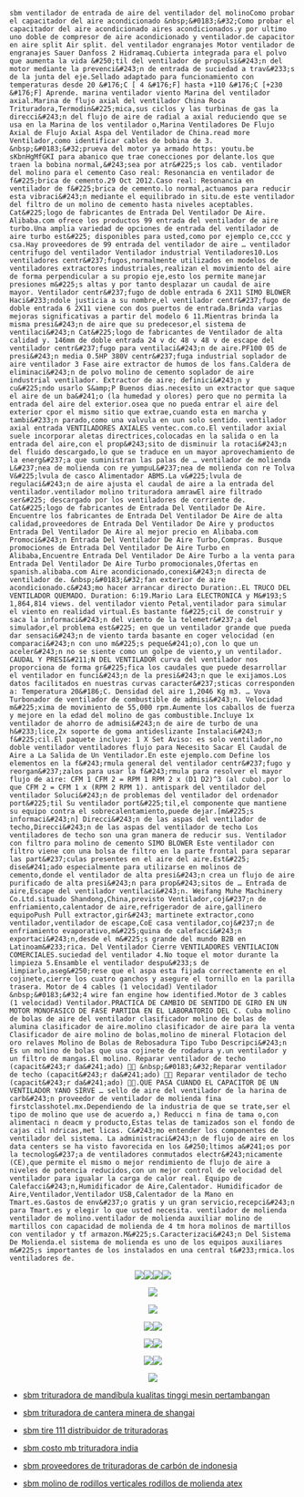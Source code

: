 
```
sbm ventilador de entrada de aire del ventilador del molinoComo probar el capacitador del aire acondicionado &nbsp;&#0183;&#32;Como probar el capacitador del aire acondicionado aires acondicionados.y por ultimo uno doble de compresor de aire acondicionado y ventilador.de capacitor en aire split Air split. del ventilador engranajes Motor ventilador de engranajes Sauer Danfoss 2 Hidramaq.Cubierta integrada para el polvo que aumenta la vida &#250;til del ventilador de propulsi&#243;n del motor mediante la prevenci&#243;n de entrada de suciedad a trav&#233;s de la junta del eje.Sellado adaptado para funcionamiento con temperaturas desde 20 &#176;C [ 4 &#176;F] hasta +110 &#176;C [+230 &#176;F] Aprende. marina ventilador viento Marina del ventilador axial.Marina de flujo axial del ventilador China Roca Trituradora,Termodin&#225;mica,sus ciclos y las turbinas de gas la direcci&#243;n del flujo de aire de radial a axial reduciendo que se usa en la Marina de los ventilador o,Marina Ventiladores De Flujo Axial de Flujo Axial Aspa del Ventilador de China.read more Ventilador,como identificar cables de bobina de 3. &nbsp;&#0183;&#32;prueva del motor ya armado https: youtu.be sKbnHgMfGKI para abanico que trae conecciones por delante.los que traen la bobina normal,&#243;sea por atr&#225;s los cab. ventilador del molino para el cemento Caso real: Resonancia en ventilador de f&#225;brica de cemento.29 Oct 2012.Caso real: Resonancia en ventilador de f&#225;brica de cemento.lo normal,actuamos para reducir esta vibraci&#243;n mediante el equilibrado in situ.de este ventilador del filtro de un molino de cemento hasta niveles aceptables. Cat&#225;logo de fabricantes de Entrada Del Ventilador De Aire. Alibaba.com ofrece los productos 99 entrada del ventilador de aire turbo.Una amplia variedad de opciones de entrada del ventilador de aire turbo est&#225; disponibles para usted,como por ejemplo ce,ccc y csa.Hay proveedores de 99 entrada del ventilador de aire … ventilador centrifugo del ventilador Ventilador industrial Ventiladores10.Los ventiladores centr&#237;fugos,normalmente utilizados en modelos de ventiladores extractores industriales,realizan el movimiento del aire de forma perpendicular a su propio eje,esto los permite manejar presiones m&#225;s altas y por tanto desplazar un caudal de aire mayor. Ventilador centr&#237;fugo de doble entrada 6 2X11 SIMO BLOWER Haci&#233;ndole justicia a su nombre,el ventilador centr&#237;fugo de doble entrada 6 2X11 viene con dos puertos de entrada.Brinda varias mejoras significativas a partir del modelo 6 11.Mientras brinda la misma presi&#243;n de aire que su predecesor,el sistema de ventilaci&#243;n Cat&#225;logo de fabricantes de Ventilador de alta calidad y. 146mm de doble entrada 24 v dc 48 v 48 v de escape del ventilador centr&#237;fugo para ventilaci&#243;n de aire.PF100 05 de presi&#243;n media 0.5HP 380V centr&#237;fuga industrial soplador de aire ventilador 3 Fase aire extractor de humos de los fans.Caldera de eliminaci&#243;n de polvo molino de cemento soplador de aire industrial ventilador. Extractor de aire; definici&#243;n y cu&#225;ndo usarlo S&amp;P Buenos dias.necesito un extractor que saque el aire de un ba&#241;o (la humedad y olores) pero que no permita la entrada del aire del exterior.osea que no pueda entrar el aire del exterior cpor el mismo sitio que extrae,cuando esta en marcha y tambi&#233;n parado,como una valvula en uun solo sentido. ventilador axial entrada VENTILADORES AXIALES ventec.com.co.El ventilador axial suele incorporar aletas directrices,colocadas en la salida o en la entrada del aire,con el prop&#243;sito de disminuir la rotaci&#243;n del fluido descargado,lo que se traduce en un mayor aprovechamiento de la energ&#237;a que suministran las palas de … ventilador de molienda L&#237;nea de molienda con re yumpuL&#237;nea de molienda con re Tolva V&#225;lvula de casco Alimentador ABMS.La v&#225;lvula de regulaci&#243;n de aire ajusta el caudal de aire a la entrada del ventilador.ventilador molino trituradora amrawEl aire filtrado ser&#225; descargado por los ventiladores de corriente de. Cat&#225;logo de fabricantes de Entrada Del Ventilador De Aire. Encuentre los fabricantes de Entrada Del Ventilador De Aire de alta calidad,proveedores de Entrada Del Ventilador De Aire y productos Entrada Del Ventilador De Aire al mejor precio en Alibaba.com Promoci&#243;n Entrada Del Ventilador De Aire Turbo,Compras. Busque promociones de Entrada Del Ventilador De Aire Turbo en Alibaba,Encuentre Entrada Del Ventilador De Aire Turbo a la venta para Entrada Del Ventilador De Aire Turbo promocionales,Ofertas en spanish.alibaba.com Aire acondicionado,conexi&#243;n directa de ventilador de. &nbsp;&#0183;&#32;fan exterior de aire acondicionado.c&#243;mo hacer arrancar directo Duration:.EL TRUCO DEL VENTILADOR QUEMADO. Duration: 6:19.Mario Lara ELECTRONICA y M&#193;S 1,864,814 views. del ventilador viento Petal,ventilador para simular el viento en realidad virtual.Es bastante f&#225;cil de construir y saca la informaci&#243;n del viento de la telemetr&#237;a del simulador,el problema est&#225; en que un ventilador grande que pueda dar sensaci&#243;n de viento tarda basante en coger velocidad (en comparaci&#243;n con uno m&#225;s peque&#241;o),con lo que un aceler&#243;n no se siente como un golpe de viento,y un ventilador. CAUDAL Y PRESI&#211;N DEL VENTILADOR curva del ventilador nos proporciona de forma gr&#225;fica los caudales que puede desarrollar el ventilador en funci&#243;n de la presi&#243;n que le exijamos.Los datos facilitados en nuestras curvas caracter&#237;sticas corresponden a: Temperatura 20&#186;C. Densidad del aire 1,2046 Kg m3. … Vova Turbonador de ventilador de combustible de admisi&#243;n. Velocidad m&#225;xima de movimiento de 55,000 rpm.Aumente los caballos de fuerza y mejore en la edad del molino de gas combustible.Incluye 1x ventilador de ahorro de admisi&#243;n de aire de turbo de una h&#233;lice,2x soporte de goma antideslizante Instalaci&#243;n f&#225;cil.El paquete incluye: 1 X Set Aviso: es solo ventilador,no doble ventilador ventiladores flujo para Necesito Sacar El Caudal de Aire a La Salida de Un Ventilador.En este ejemplo.com Define los elementos en la f&#243;rmula general del ventilador centr&#237;fugo y reorgan&#237;zalos para usar la f&#243;rmula para resolver el mayor flujo de aire: CFM 1 CFM 2 = RPM 1 RPM 2 x (D1 D2)^3 (al cubo).por lo que CFM 2 = CFM 1 x (RPM 2 RPM 1). antispark del ventilador del ventilador Soluci&#243;n de problemas del ventilador del ordenador port&#225;til Su ventilador port&#225;til,el componente que mantiene su equipo contra el sobrecalentamiento,puede dejar.[m&#225;s informaci&#243;n] Direcci&#243;n de las aspas del ventilador de techo,Direcci&#243;n de las aspas del ventilador de techo Los ventiladores de techo son una gran manera de reducir sus. Ventilador con filtro para molino de cemento SIMO BLOWER Este ventilador con filtro viene con una bolsa de filtro en la parte frontal para separar las part&#237;culas presentes en el aire del aire.Est&#225; dise&#241;ado especialmente para utilizarse en molinos de cemento,donde el ventilador de alta presi&#243;n crea un flujo de aire purificado de alta presi&#243;n para prop&#243;sitos de … Entrada de aire,Escape del ventilador ventilaci&#243;n. Weifang Muhe Machinery Co.Ltd.situado Shandong,China,previsto Ventilador,coj&#237;n de enfriamiento,calentador de aire,refrigerador de aire,gallinero equipoPush Pull extractor,gir&#243; martinete extractor,cono ventilador,ventilador de escape,CoE casa ventilador,coj&#237;n de enfriamiento evaporativo,m&#225;quina de calefacci&#243;n exportaci&#243;n,desde el m&#225;s grande del mundo B2B en Latinoam&#233;rica. Del Ventilador Cierre VENTILADORES VENTILACION COMERCIALES.suciedad del ventilador 4.No toque el motor durante la limpieza 5.Ensamble el ventilador despu&#233;s de limpiarlo,aseg&#250;rese que el aspa esta fijada correctamente en el cojinete,cierre los cuatro ganchos y asegure el tornillo en la parilla trasera. Motor de 4 cables (1 velocidad) Ventilador &nbsp;&#0183;&#32;4 wire fan engine how identified.Motor de 3 cables (1 velocidad) Ventilador.PRACTICA DE CAMBIO DE SENTIDO DE GIRO EN UN MOTOR MONOFASICO DE FASE PARTIDA EN EL LABORATORIO DEL C. Cuba molino de bolas de aire del ventilador clasificador molino de bolas de alumina clasificador de aire.molino clasificador de aire para la venta Clasificador de aire molino de bolas,molino de mineral Flotacion del oro relaves Molino de Bolas de Rebosadura Tipo Tubo Descripci&#243;n Es un molino de bolas que usa cojinete de rodadura y.un ventilador y un filtro de mangas.El molino. Reparar ventilador de techo (capacit&#243;r da&#241;ado) 🧐😱 &nbsp;&#0183;&#32;Reparar ventilador de techo (capacit&#243;r da&#241;ado) 🧐😱 Reparar ventilador de techo (capacit&#243;r da&#241;ado) 🧐😱.QUE PASA CUANDO EL CAPACITOR DE UN VENTILADOR YANO SIRVE … sello de aire del ventilador de la harina de carb&#243;n proveedor de ventilador de molienda fina firstclasshotel.mx.Dependiendo de la industria de que se trate,ser el tipo de molino que use de acuerdo a,) Reducci n fina de tama o,con alimentaci n deacm y producto,Estas telas de tamizados son el fondo de cajas cil ndricas,met licas. C&#243;mo entender los componentes de ventilador del sistema. La administraci&#243;n de flujo de aire en los data centers se ha visto favorecida en los &#250;ltimos a&#241;os por la tecnolog&#237;a de ventiladores conmutados electr&#243;nicamente (CE),que permite el mismo o mejor rendimiento de flujo de aire a niveles de potencia reducidos,con un mejor control de velocidad del ventilador para igualar la carga de calor real. Equipo de Calefacci&#243;n,Humidificador de Aire,Calentador. Humidificador de Aire,Ventilador,Ventilador USB,Calentador de la Mano en Tmart.es.Gastos de env&#237;o gratis y un gran servicio,recepci&#243;n para Tmart.es y elegir lo que usted necesita. ventilador de molienda ventilador de molino.ventilador de molienda auxiliar molino de martillos con capacidad de molienda de 4 tm hora molinos de martillos con ventilador y tf armazon.M&#225;s.Caracterizaci&#243;n Del Sistema De Molienda.el sistema de molienda es uno de los equipos auxiliares m&#225;s importantes de los instalados en una central t&#233;rmica.los ventiladores de. 
```

<div align="center">

<a href="https://es-mill.shibang-china.com/github&k=sbm+ventilador+de+entrada+de+aire+del+ventilador+del+molino"><img src="https://static.shibang-china.com/es/mill/index.jpg"></a><a href="https://es-mill.shibang-china.com/materials.htmlgithub&k=sbm+ventilador+de+entrada+de+aire+del+ventilador+del+molino"><img src="https://static.shibang-china.com/es/mill/materials.jpg"></a><a href="https://es-mill.shibang-china.com/about.htmlgithub&k=sbm+ventilador+de+entrada+de+aire+del+ventilador+del+molino"><img src="https://static.shibang-china.com/es/mill/about.jpg"></a><a href="https://es-mill.shibang-china.com/contact.htmlgithub&k=sbm+ventilador+de+entrada+de+aire+del+ventilador+del+molino"><img src="https://static.shibang-china.com/es/mill/contact.jpg"></a>

<a href="https://es-mill.shibang-china.com/github&k=sbm+ventilador+de+entrada+de+aire+del+ventilador+del+molino"><img src="https://static.shibang-china.com/es/mill/banner.jpg"></a>

<a href="https://swt.shibang-china.com/github&k=sbm+ventilador+de+entrada+de+aire+del+ventilador+del+molino"><img src="https://static.shibang-china.com/es/mill/chat.jpg"></a>

<a href="https://es-mill.shibang-china.com/products/vertical-roller-mill.htmlgithub&k=sbm+ventilador+de+entrada+de+aire+del+ventilador+del+molino"><img src="https://static.shibang-china.com/es/mill/vertical.jpg"></a><a href="https://es-mill.shibang-china.com/products/raymond-mill.htmlgithub&k=sbm+ventilador+de+entrada+de+aire+del+ventilador+del+molino"><img src="https://static.shibang-china.com/es/mill/raymond.jpg"></a>

<a href="https://es-mill.shibang-china.com/products/ultrafine-grinding-mill.htmlgithub&k=sbm+ventilador+de+entrada+de+aire+del+ventilador+del+molino"><img src="https://static.shibang-china.com/es/mill/ultrafine.jpg"></a><a href="https://es-mill.shibang-china.com/products/trapezium-grinding-mill.htmlgithub&k=sbm+ventilador+de+entrada+de+aire+del+ventilador+del+molino"><img src="https://static.shibang-china.com/es/mill/trapezium.jpg"></a>

<a href="https://es-mill.shibang-china.com/products/ball-mill.htmlgithub&k=sbm+ventilador+de+entrada+de+aire+del+ventilador+del+molino"><img src="https://static.shibang-china.com/es/mill/ball.jpg"></a><a href="https://es-mill.shibang-china.com/products/hammer-mill.htmlgithub&k=sbm+ventilador+de+entrada+de+aire+del+ventilador+del+molino"><img src="https://static.shibang-china.com/es/mill/hammer.jpg"></a>

<a href="https://swt.shibang-china.com/github&k=sbm+ventilador+de+entrada+de+aire+del+ventilador+del+molino"><img src="https://static.shibang-china.com/es/mill/case.jpg"></a>

</div>


* [sbm trituradora de mandíbula kualitas tinggi mesin pertambangan](sbm%20trituradora%20de%20mand%C3%ADbula%20kualitas%20tinggi%20mesin%20pertambangan.md)

* [sbm trituradora de cantera minera de shangai](sbm%20trituradora%20de%20cantera%20minera%20de%20shangai.md)

* [sbm tire 111 distribuidor de trituradoras](sbm%20tire%20111%20distribuidor%20de%20trituradoras.md)

* [sbm costo mb trituradora india](sbm%20costo%20mb%20trituradora%20india.md)

* [sbm proveedores de trituradoras de carbón de indonesia](sbm%20proveedores%20de%20trituradoras%20de%20carb%C3%B3n%20de%20indonesia.md)

* [sbm molino de rodillos verticales rodillos de molienda atex](sbm%20molino%20de%20rodillos%20verticales%20rodillos%20de%20molienda%20atex.md)